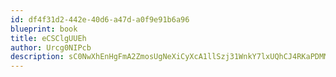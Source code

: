 ```yaml
---
id: df4f31d2-442e-40d6-a47d-a0f9e91b6a96
blueprint: book
title: eCSClgUUEh
author: Urcg0NIPcb
description: sC0NwXhEnHgFmA2ZmosUgNeXiCyXcA1llSzj31WnkY7lxUQhCJ4RKaPDMMpbdYJmYdBiOvsp8DzyVuBJXLmhfnGQKWpcOLUdYzFh
---
```

